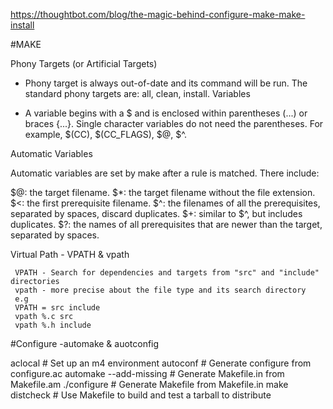https://thoughtbot.com/blog/the-magic-behind-configure-make-make-install

#MAKE

Phony Targets (or Artificial Targets)

   - Phony target is always out-of-date and its command will be run. The standard phony targets are: all, clean, install.
Variables

   - A variable begins with a $ and is enclosed within parentheses (...) or braces {...}. Single character variables do not need the parentheses. For example, $(CC), $(CC_FLAGS), $@, $^.

Automatic Variables

  Automatic variables are set by make after a rule is matched. There include:

  $@: the target filename.
  $*: the target filename without the file extension.
  $<: the first prerequisite filename.
  $^: the filenames of all the prerequisites, separated by spaces, discard duplicates.
  $+: similar to $^, but includes duplicates.
  $?: the names of all prerequisites that are newer than the target, separated by spaces.
  
  Virtual Path - VPATH & vpath
  
     VPATH - Search for dependencies and targets from "src" and "include" directories
     vpath - more precise about the file type and its search directory
     e.g
     VPATH = src include
     vpath %.c src
     vpath %.h include
     
 #Configure -automake & auotconfig
 
  aclocal # Set up an m4 environment
  autoconf # Generate configure from configure.ac
  automake --add-missing # Generate Makefile.in from Makefile.am
  ./configure # Generate Makefile from Makefile.in
  make distcheck # Use Makefile to build and test a tarball to distribute
  
  

